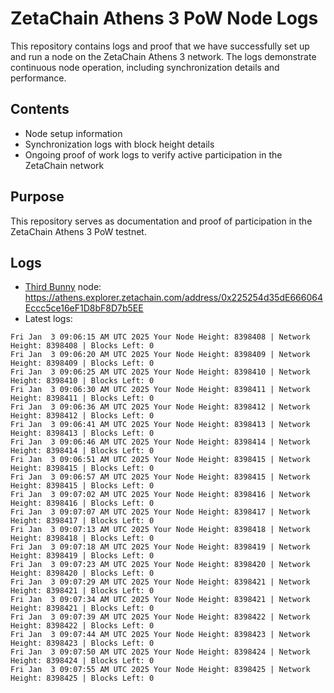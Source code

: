 # ZetaChain Athens 3 PoW Node Logs
This repository contains logs and proof that we have successfully set up and run a node on the ZetaChain Athens 3 network. The logs demonstrate continuous node operation, including synchronization details and performance.

## Contents
- Node setup information
- Synchronization logs with block height details
- Ongoing proof of work logs to verify active participation in the ZetaChain network

## Purpose
This repository serves as documentation and proof of participation in the ZetaChain Athens 3 PoW testnet.

## Logs

- [Third Bunny](https://thirdbunny.xyz/) node: https://athens.explorer.zetachain.com/address/0x225254d35dE666064Eccc5ce16eF1D8bF8D7b5EE
- Latest logs:
```
Fri Jan  3 09:06:15 AM UTC 2025 Your Node Height: 8398408 | Network Height: 8398408 | Blocks Left: 0
Fri Jan  3 09:06:20 AM UTC 2025 Your Node Height: 8398409 | Network Height: 8398409 | Blocks Left: 0
Fri Jan  3 09:06:25 AM UTC 2025 Your Node Height: 8398410 | Network Height: 8398410 | Blocks Left: 0
Fri Jan  3 09:06:30 AM UTC 2025 Your Node Height: 8398411 | Network Height: 8398411 | Blocks Left: 0
Fri Jan  3 09:06:36 AM UTC 2025 Your Node Height: 8398412 | Network Height: 8398412 | Blocks Left: 0
Fri Jan  3 09:06:41 AM UTC 2025 Your Node Height: 8398413 | Network Height: 8398413 | Blocks Left: 0
Fri Jan  3 09:06:46 AM UTC 2025 Your Node Height: 8398414 | Network Height: 8398414 | Blocks Left: 0
Fri Jan  3 09:06:51 AM UTC 2025 Your Node Height: 8398415 | Network Height: 8398415 | Blocks Left: 0
Fri Jan  3 09:06:57 AM UTC 2025 Your Node Height: 8398415 | Network Height: 8398415 | Blocks Left: 0
Fri Jan  3 09:07:02 AM UTC 2025 Your Node Height: 8398416 | Network Height: 8398416 | Blocks Left: 0
Fri Jan  3 09:07:07 AM UTC 2025 Your Node Height: 8398417 | Network Height: 8398417 | Blocks Left: 0
Fri Jan  3 09:07:13 AM UTC 2025 Your Node Height: 8398418 | Network Height: 8398418 | Blocks Left: 0
Fri Jan  3 09:07:18 AM UTC 2025 Your Node Height: 8398419 | Network Height: 8398419 | Blocks Left: 0
Fri Jan  3 09:07:23 AM UTC 2025 Your Node Height: 8398420 | Network Height: 8398420 | Blocks Left: 0
Fri Jan  3 09:07:29 AM UTC 2025 Your Node Height: 8398421 | Network Height: 8398421 | Blocks Left: 0
Fri Jan  3 09:07:34 AM UTC 2025 Your Node Height: 8398421 | Network Height: 8398421 | Blocks Left: 0
Fri Jan  3 09:07:39 AM UTC 2025 Your Node Height: 8398422 | Network Height: 8398422 | Blocks Left: 0
Fri Jan  3 09:07:44 AM UTC 2025 Your Node Height: 8398423 | Network Height: 8398423 | Blocks Left: 0
Fri Jan  3 09:07:50 AM UTC 2025 Your Node Height: 8398424 | Network Height: 8398424 | Blocks Left: 0
Fri Jan  3 09:07:55 AM UTC 2025 Your Node Height: 8398425 | Network Height: 8398425 | Blocks Left: 0
```
